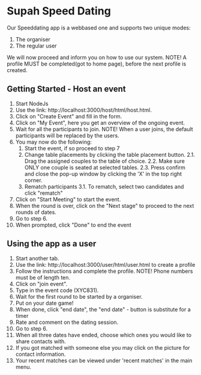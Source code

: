 # Supah Speed Dating

Our Speeddating app is a webbased one and supports two unique modes:

1. The organiser
2. The regular user

We will now proceed and inform you on how to use our system. 
NOTE! A profile MUST be completed(got to home page), before the next profile is created.

## Getting Started - Host an event
1. Start NodeJs
2. Use the link: http://localhost:3000/host/html/host.html.
3. Click on "Create Event" and fill in the form. 
4. Click on "My Event", here you get an overview of the ongoing event.
5. Wait for all the participants to join. NOTE! When a user joins, the default participants will be replaced by the users.
6. You may now do the following:
	1. Start the event, if so proceed to step 7
	2. Change table placements by clicking the table placement button.
		2.1. Drag the assigned couples to the table of choice.
		2.2. Make sure ONLY one couple is seated at selected tables.
		2.3. Press confirm and close the pop-up window by clicking the 'X' in the top right corner.
	3. Rematch participants
		3.1. To rematch, select two candidates and click "rematch"
7. Click on "Start Meeting" to start the event. 
8. When the round is over, click on the "Next stage" to proceed to the next rounds of dates.
9. Go to step 6.
10. When prompted, click "Done" to end the event

## Using the app as a user
1. Start another tab.
2. Use the link: http://localhost:3000/user/html/user.html to create a profile
3. Follow the instructions and complete the profile. NOTE! Phone numbers must be of length ten.
4. Click on "join event".
5. Type in the event code (XYC831).
6. Wait for the first round to be started by a organiser. 
7. Put on your date game!
8. When done, click "end date", the "end date" - button is substitute for a timer 
9. Rate and comment on the dating session.
10. Go to step 6. 
11. When all three dates have ended, choose which ones you would like to share contacts with.
12. If you got matched with someone else you may click on the picture for contact information.
13. Your recent matches can be viewed under 'recent matches' in the main menu. 


